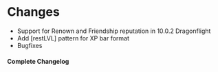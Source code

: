 # Changes

- Support for Renown and Friendship reputation in 10.0.2 Dragonflight
- Add [restLVL] pattern for XP bar format
- Bugfixes

#### Complete Changelog
